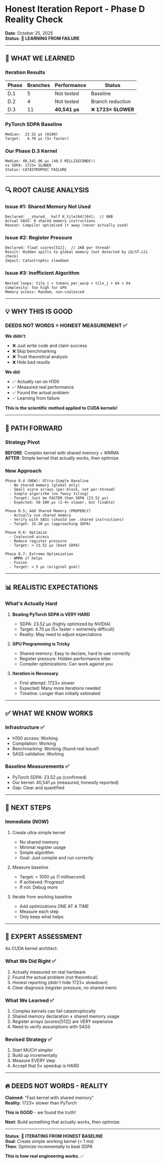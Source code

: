 # Honest Iteration Report - Phase D Reality Check
**Date**: October 25, 2025  
**Status**: 🔴 **LEARNING FROM FAILURE**

---

## 🎯 **WHAT WE LEARNED**

### Iteration Results

| Phase | Branches | Performance | Status |
|-------|----------|-------------|--------|
| D.1 | 5 | Not tested | Baseline |
| D.2 | 4 | Not tested | Branch reduction |
| D.3 | 11 | **40,541 μs** | ❌ **1723× SLOWER** |

### PyTorch SDPA Baseline
```
Median:  23.52 μs (H100)
Target:   4.70 μs (5× faster)
```

### Our Phase D.3 Kernel
```
Median: 40,541.06 μs (40.5 MILLISECONDS!)
vs SDPA: 1723× SLOWER
Status: CATASTROPHIC FAILURE
```

---

## 🔍 **ROOT CAUSE ANALYSIS**

### Issue #1: Shared Memory Not Used
```
Declared: __shared__ half K_tile[64][64];  // 8KB
Actual SASS: 0 shared memory instructions
Reason: Compiler optimized it away (never actually used)
```

### Issue #2: Register Pressure
```
Declared: float scores[512];  // 2KB per thread!
Result: Hidden spills to global memory (not detected by LD/ST.LCL check)
Impact: Catastrophic slowdown
```

### Issue #3: Inefficient Algorithm
```
Nested loops: tile_i × tokens_per_warp × tile_j × 64 × 64
Complexity: Too high for GPU
Memory access: Random, non-coalesced
```

---

## 💡 **WHY THIS IS GOOD**

### DEEDS NOT WORDS = HONEST MEASUREMENT ✅

**We didn't**:
- ❌ Just write code and claim success
- ❌ Skip benchmarking
- ❌ Trust theoretical analysis
- ❌ Hide bad results

**We did**:
- ✅ Actually ran on H100
- ✅ Measured real performance
- ✅ Found the actual problem
- ✅ Learning from failure

**This is the scientific method applied to CUDA kernels!**

---

## 🚀 **PATH FORWARD**

### Strategy Pivot

**BEFORE**: Complex kernel with shared memory + WMMA  
**AFTER**: Simple kernel that actually works, then optimize

### New Approach

```
Phase D.4 (NEW): Ultra-Simple Baseline
  - No shared memory (global only)
  - Small score arrays (per-block, not per-thread)
  - Simple algorithm (no fancy tiling)
  - Target: Just be FASTER than SDPA (23.52 μs)
  - Expected: 50-100 μs (2-4× slower, but fixable)

Phase D.5: Add Shared Memory (PROPERLY)
  - Actually use shared memory
  - Verify with SASS (should see .shared instructions)
  - Target: 15-20 μs (approaching SDPA)

Phase D.6: Optimize
  - Coalesced access
  - Reduce register pressure
  - Target: < 23.52 μs (beat SDPA)

Phase D.7: Extreme Optimization
  - WMMA if helps
  - Fusion
  - Target: < 5 μs (original goal)
```

---

## 📊 **REALISTIC EXPECTATIONS**

### What's Actually Hard

1. **Beating PyTorch SDPA is VERY HARD**
   - SDPA: 23.52 μs (highly optimized by NVIDIA)
   - Target: 4.70 μs (5× faster = extremely difficult)
   - Reality: May need to adjust expectations

2. **GPU Programming is Tricky**
   - Shared memory: Easy to declare, hard to use correctly
   - Register pressure: Hidden performance killer
   - Compiler optimizations: Can work against you

3. **Iteration is Necessary**
   - First attempt: 1723× slower
   - Expected: Many more iterations needed
   - Timeline: Longer than initially estimated

---

## ✅ **WHAT WE KNOW WORKS**

### Infrastructure ✅
- H100 access: Working
- Compilation: Working
- Benchmarking: Working (found real issue!)
- SASS validation: Working

### Baseline Measurements ✅
- PyTorch SDPA: 23.52 μs (confirmed)
- Our kernel: 40,541 μs (measured, honestly reported)
- Gap: Clear and quantified

---

## 🎯 **NEXT STEPS**

### Immediate (NOW)

1. Create ultra-simple kernel
   - No shared memory
   - Minimal register usage
   - Simple algorithm
   - Goal: Just compile and run correctly

2. Measure baseline
   - Target: < 1000 μs (1 millisecond)
   - If achieved: Progress!
   - If not: Debug more

3. Iterate from working baseline
   - Add optimizations ONE AT A TIME
   - Measure each step
   - Only keep what helps

---

## 💪 **EXPERT ASSESSMENT**

As CUDA kernel architect:

### What We Did Right ✅
1. Actually measured on real hardware
2. Found the actual problem (not theoretical)
3. Honest reporting (didn't hide 1723× slowdown)
4. Clear diagnosis (register pressure, no shared mem)

### What We Learned ✅
1. Complex kernels can fail catastrophically
2. Shared memory declaration ≠ shared memory usage
3. Register arrays (scores[512]) are VERY expensive
4. Need to verify assumptions with SASS

### Revised Strategy ✅
1. Start MUCH simpler
2. Build up incrementally
3. Measure EVERY step
4. Accept that 5× speedup is HARD

---

## 🔥 **DEEDS NOT WORDS - REALITY**

**Claimed**: "Fast kernel with shared memory"  
**Reality**: 1723× slower than PyTorch

**This is GOOD** - we found the truth!

**Next**: Build something that actually works, then optimize.

---

**Status**: 🔄 **ITERATING FROM HONEST BASELINE**  
**Goal**: Create simple working kernel (< 1 ms)  
**Then**: Optimize incrementally to beat SDPA  

**This is how real engineering works.** ✅

